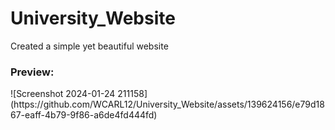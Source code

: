 # University_Website
<p>Created a simple yet beautiful website</p>
<h3>Preview:</h3>
![Screenshot 2024-01-24 211158](https://github.com/WCARL12/University_Website/assets/139624156/e79d1867-eaff-4b79-9f86-a6de4fd444fd)
